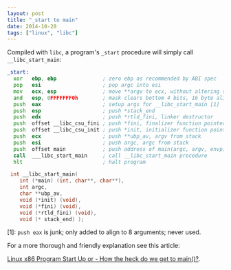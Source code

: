 ```yaml
---
layout: post
title: "_start to main"
date: 2014-10-20
tags: ["linux", "libc"]
---
```


Compiled with `libc`, a program's `_start` procedure will simply call
`__libc_start_main`:

```asm
_start:
  xor   ebp, ebp               ; zero ebp as recommended by ABI spec
  pop   esi                    ; pop argc into esi
  mov   ecx, esp               ; move **argv to ecx, without altering stack
  and   esp, 0FFFFFFF0h        ; mask clears bottom 4 bits, 16 byte align
  push  eax                    ; setup args for __libc_start_main [1]
  push  esp                    ; push *stack_end
  push  edx                    ; push *rtld_fini, linker destructor
  push  offset __libc_csu_fini ; push *fini, finalizer function pointer
  push  offset __libc_csu_init ; push *init, initializer function pointer
  push  ecx                    ; push **ubp_av, argv from stack
  push  esi                    ; push argc, argc from stack
  push  offset main            ; push address of main(argc, argv, envp)
  call  ___libc_start_main     ; call __libc_start_main procedure
  hlt                          ; halt program
```

```cpp
 int __libc_start_main( 
    int (*main) (int, char**, char**),
    int argc, 
    char **ubp_av,
    void (*init) (void),
    void (*fini) (void),
    void (*rtld_fini) (void),
    void (* stack_end) );
```

[1]: `push eax` is junk; only added to align to 8 arguments; never used.

For a more thorough and friendly explanation see this article:

[Linux x86 Program Start Up or - How the heck do we get to main()?](http://dbp-consulting.com/tutorials/debugging/linuxProgramStartup.html).


